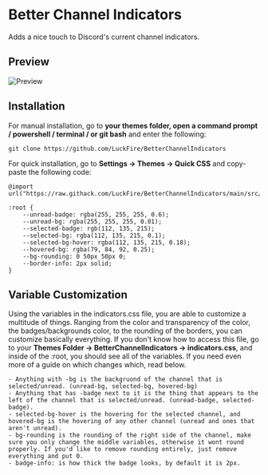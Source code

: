 # Better Channel Indicators
Adds a nice touch to Discord's current channel indicators.

## Preview
![Preview](https://github.com/LuckFire/BetterChannelIndiactors/blob/main/src/Preview.gif?raw=true)

## Installation
For manual installation, go to **your themes folder, open a command prompt / powershell / terminal / or git bash** and enter the following:
```
git clone https://github.com/LuckFire/BetterChannelIndicators
```

For quick installation, go to **Settings -> Themes -> Quick CSS** and copy-paste the following code:
```
@import url("https://raw.githack.com/LuckFire/BetterChannelIndicators/main/src/source.css");

:root {
    --unread-badge: rgba(255, 255, 255, 0.6);
    --unread-bg: rgba(255, 255, 255, 0.01);
    --selected-badge: rgb(112, 135, 215);
    --selected-bg: rgba(112, 135, 215, 0.1);
    --selected-bg-hover: rgba(112, 135, 215, 0.18);
    --hovered-bg: rgba(79, 84, 92, 0.25);
    --bg-rounding: 0 50px 50px 0;
    --border-info: 2px solid;
}
```

## Variable Customization
Using the variables in the indicators.css file, you are able to customize a multitude of things. Ranging from the color and transparency of the color, the badges/backgrounds color, to the rounding of the borders, you can customize basically everything. If you don't know how to access this file, go to your **Themes Folder -> BetterChannelIndicators -> indicators.css**, and inside of the :root, you should see all of the variables. If you need even more of a guide on which changes which, read below.
```
- Anything with -bg is the backgruond of the channel that is selected/unread. (unread-bg, selected-bg, hovered-bg)
- Anything that has -badge next to it is the thing that appears to the left of the channel that is selected/unread. (unread-badge, selected-badge).
- selected-bg-hover is the hovering for the selected channel, and hovered-bg is the hovering of any other channel (unread and ones that aren't unread).
- bg-rounding is the rounding of the right side of the channel, make sure you only change the middle variables, otherwise it wont round properly. If you'd like to remove rounding entirely, just remove everything and put 0.
- badge-info: is how thick the badge looks, by default it is 2px. 
```
